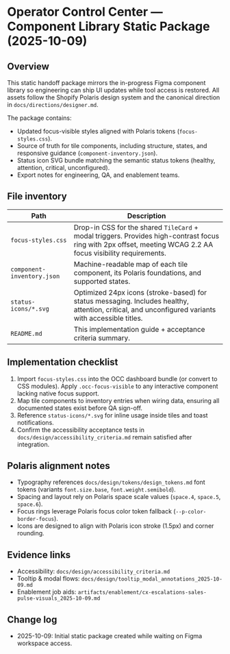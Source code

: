# Operator Control Center — Component Library Static Package (2025-10-09)

## Overview
This static handoff package mirrors the in-progress Figma component library so engineering can ship UI updates while tool access is restored. All assets follow the Shopify Polaris design system and the canonical direction in `docs/directions/designer.md`.

The package contains:
- Updated focus-visible styles aligned with Polaris tokens (`focus-styles.css`).
- Source of truth for tile components, including structure, states, and responsive guidance (`component-inventory.json`).
- Status icon SVG bundle matching the semantic status tokens (healthy, attention, critical, unconfigured).
- Export notes for engineering, QA, and enablement teams.

## File inventory
| Path | Description |
| --- | --- |
| `focus-styles.css` | Drop-in CSS for the shared `TileCard` + modal triggers. Provides high-contrast focus ring with 2px offset, meeting WCAG 2.2 AA focus visibility requirements. |
| `component-inventory.json` | Machine-readable map of each tile component, its Polaris foundations, and supported states. |
| `status-icons/*.svg` | Optimized 24px icons (stroke-based) for status messaging. Includes healthy, attention, critical, and unconfigured variants with accessible titles. |
| `README.md` | This implementation guide + acceptance criteria summary. |

## Implementation checklist
1. Import `focus-styles.css` into the OCC dashboard bundle (or convert to CSS modules). Apply `.occ-focus-visible` to any interactive component lacking native focus support.
2. Map tile components to inventory entries when wiring data, ensuring all documented states exist before QA sign-off.
3. Reference `status-icons/*.svg` for inline usage inside tiles and toast notifications.
4. Confirm the accessibility acceptance tests in `docs/design/accessibility_criteria.md` remain satisfied after integration.

## Polaris alignment notes
- Typography references `docs/design/tokens/design_tokens.md` font tokens (variants `font.size.base`, `font.weight.semibold`).
- Spacing and layout rely on Polaris space scale values (`space.4`, `space.5`, `space.6`).
- Focus rings leverage Polaris focus color token fallback (`--p-color-border-focus`).
- Icons are designed to align with Polaris icon stroke (1.5px) and corner rounding.

## Evidence links
- Accessibility: `docs/design/accessibility_criteria.md`
- Tooltip & modal flows: `docs/design/tooltip_modal_annotations_2025-10-09.md`
- Enablement job aids: `artifacts/enablement/cx-escalations-sales-pulse-visuals_2025-10-09.md`

## Change log
- 2025-10-09: Initial static package created while waiting on Figma workspace access.
